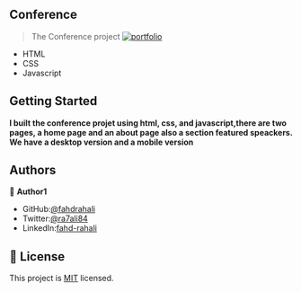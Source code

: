 ## Conference
> The Conference project  [![portfolio](https://img.shields.io/badge/Link-Portfolio-<blue>)](https://fahdrahali.github.io/)
- HTML
- CSS
- Javascript
## Getting Started
 **I built the conference projet using html, css, and javascript,there are two pages, a home page and an about page also a section featured speackers. We have a desktop version and a mobile version**


## Authors

👤 **Author1**

- GitHub:[@fahdrahali](https://github.com/fahdrahali)
- Twitter:[@ra7ali84](https://twitter.com/ra7ali84) 
- LinkedIn:[fahd-rahali](https://linkedin.com/in/fahd-rahali)

## 📝 License
This project is [MIT](https://github.com/microverseinc/readme-template/blob/master/MIT.md) licensed.